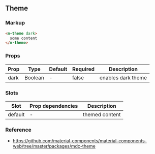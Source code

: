## Theme

### Markup

```html
<m-theme dark>
  some content
</m-theme>
```

### Props

| Prop | Type | Default | Required | Description |
|------|------|---------|----------|-------------|
| dark | Boolean | - | false | enables dark theme |

### Slots

| Slot | Prop dependencies | Description |
|------|-------------------|-------------|
| default | - | themed content |

### Reference

- https://github.com/material-components/material-components-web/tree/master/packages/mdc-theme
